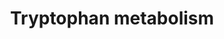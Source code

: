 ---
annotations:
- id: PW:0000003
  parent: signaling pathway
  type: Pathway Ontology
  value: signaling pathway
- id: PW:0000002
  parent: classic metabolic pathway
  type: Pathway Ontology
  value: classic metabolic pathway
- id: PW:0000054
  parent: classic metabolic pathway
  type: Pathway Ontology
  value: tryptophan metabolic pathway
- id: PW:0001238
  parent: classic metabolic pathway
  type: Pathway Ontology
  value: indoleamine and related compounds biosynthetic pathway
- id: PW:0001280
  parent: classic metabolic pathway
  type: Pathway Ontology
  value: tryptophan biosynthetic pathway
- id: PW:0001281
  parent: classic metabolic pathway
  type: Pathway Ontology
  value: tryptophan degradation pathway
- id: PW:0000004
  parent: regulatory pathway
  type: Pathway Ontology
  value: regulatory pathway
- id: PW:0001282
  parent: classic metabolic pathway
  type: Pathway Ontology
  value: kynurenine metabolic pathway
- id: CL:0000577
  parent: native cell
  type: Cell Type Ontology
  value: type EC enteroendocrine cell
- id: PW:0000444
  parent: classic metabolic pathway
  type: Pathway Ontology
  value: indoleamine and related compounds metabolic pathway
- id: CL:0000458
  parent: native cell
  type: Cell Type Ontology
  value: serotonin secreting cell
- id: CL:0000504
  parent: native cell
  type: Cell Type Ontology
  value: enterochromaffin-like cell
- id: PW:0000370
  parent: regulatory pathway
  type: Pathway Ontology
  value: aryl hydrocarbon receptor signaling pathway
authors:
- L.M.Ferrante
- MaintBot
- AlexanderPico
- Khanspers
- AdrienDefay
- Egonw
- DeSl
- Fehrhart
- Finterly
citedin:
- link: PMC7329820
  title: Citalopram-induced pathways regulation and tentative treatment-outcome-predicting
    biomarkers in lymphoblastoid cell lines from depression patients (2020)
- link: 10.1159/000535120
  title: Human Monocytes Exposed to SARS-CoV-2 Display Features of Innate Immune Memory
    Producing High Levels of CXCL10 upon Restimulation (2023)
- link: PMC11768370
  title: 'Etodolac Single Dose Metabolic Profile Elucidation: Pharmacokinetics and
    Adverse Events in Healthy Volunteers (2025)'
communities: []
description: 'This pathway describes the metabolism of tryptophan, an essential amino
  acid. Originally adapted from: [KEGG](https://www.genome.jp/kegg-bin/show_pathway?hsa00380),
  and expanded with information from [Agus 2018](https://doi.org/10.1016/j.chom.2018.05.003),
  [Dehhaghi 2019](https://doi.org/10.1177/1178646919852996), and [Gao 2020](https://doi.org/10.1093/advances/nmz127).  "The
  tryptophan (Trp) metabolism follows three major pathways in the gastrointestinal
  tract: 1. direct transformation of Trp, including ligands of the aryl hydrocarbon
  receptor (AhR), by the gut microbiota; 2. through the kynurenine pathway in both
  immune and epithelial cells via indoleamine 2,3-dioxygenase (IDO) 1; 3. the serotonin
  (5-hydroxytryptamine [5-HT]) production pathway in enterochromaffin cells via Trp
  hydroxylase 1 (TpH1)." [Agus 2018](https://doi.org/10.1016/j.chom.2018.05.003).  Proteins
  on this pathway have targeted assays available via the [CPTAC Assay Portal](https://assays.cancer.gov/available_assays?wp_id=WP465). '
last-edited: 2025-03-03
ndex: 332e6850-8b61-11eb-9e72-0ac135e8bacf
organisms:
- Homo sapiens
redirect_from:
- /index.php/Pathway:WP465
- /instance/WP465
- /instance/WP465_r137474
revision: r137474
schema-jsonld:
- '@context': https://schema.org/
  '@id': https://wikipathways.github.io/pathways/WP465.html
  '@type': Dataset
  creator:
    '@type': Organization
    name: WikiPathways
  description: 'This pathway describes the metabolism of tryptophan, an essential
    amino acid. Originally adapted from: [KEGG](https://www.genome.jp/kegg-bin/show_pathway?hsa00380),
    and expanded with information from [Agus 2018](https://doi.org/10.1016/j.chom.2018.05.003),
    [Dehhaghi 2019](https://doi.org/10.1177/1178646919852996), and [Gao 2020](https://doi.org/10.1093/advances/nmz127).  "The
    tryptophan (Trp) metabolism follows three major pathways in the gastrointestinal
    tract: 1. direct transformation of Trp, including ligands of the aryl hydrocarbon
    receptor (AhR), by the gut microbiota; 2. through the kynurenine pathway in both
    immune and epithelial cells via indoleamine 2,3-dioxygenase (IDO) 1; 3. the serotonin
    (5-hydroxytryptamine [5-HT]) production pathway in enterochromaffin cells via
    Trp hydroxylase 1 (TpH1)." [Agus 2018](https://doi.org/10.1016/j.chom.2018.05.003).  Proteins
    on this pathway have targeted assays available via the [CPTAC Assay Portal](https://assays.cancer.gov/available_assays?wp_id=WP465). '
  keywords:
  - (S)-3-Hydroxybutyryl-CoA
  - 1.5.1.-
  - 2-Amino-3-carboxymuconate
  - 2-Aminomuconate
  - 2-Oxoadipate
  - 3-Hydroxy-L-kynurenine
  - 3-Hydroxyanthranilate
  - 3-Hydroxykynurenamine
  - 4,6-Dihydroxyquinoline
  - 4,8-Dihydroxyquinoline
  - 4-(2-Amino-3-hydroxyphenyl)-2,4-dioxobutanoate
  - 4-aminobenzoic acid
  - 4.1.1.-
  - 5-Hydroxy-L-tryptophan
  - 5-Hydroxy-N-formylkynurenine
  - 5-Hydroxyindoleacetaldehyde
  - 5-Hydroxyindoleacetate
  - 5-Hydroxykynurenine
  - 5-Methoxyindoleacetate
  - 5-hydroxykynurenamine
  - 6-Hydroxymelatonin
  - AADAT
  - AANAT
  - ACAT1
  - ACMSD
  - AFMID
  - AHR
  - ALDH2
  - ALDH8A1
  - AOC1
  - AOX1
  - ASMT
  - Acetoacetyl-CoA
  - Acetyl-CoA
  - Anthranilate
  - ArAT
  - Butyrate
  - CAT
  - CYP1A1
  - Cinnavalininate
  - Crotonoyl-CoA
  - DDC
  - DLD
  - ECHS1
  - Formyl-5-hydroxykynurenamine
  - Formyl-N-acetyl-5-methoxykynurenamine
  - Formylkynurenine
  - GCDH
  - Glutaryl-CoA
  - HAAO
  - HADH
  - HDAC
  - IA
  - IDO1
  - IDO2
  - IL4I1
  - ILA
  - INDO2
  - INMT
  - IPA
  - Indican
  - Indole
  - Indole acetic glutamine
  - Indole-3-acetaldehyde
  - Indole-3-acetamide
  - Indole-3-acetate
  - Indole-3-aldehyde
  - Indolepyruvate
  - Indolyl acryloyl glycine
  - KMO
  - KYAT1
  - KYAT2
  - KYAT3
  - KYAT4
  - KYNU
  - Kynurenic Acid
  - L-Kynurenine
  - L-Tryptophan
  - MAOA
  - Melatonin
  - N-Acetylserotonin
  - N-Methylserotonin
  - N-Methyltryptamine
  - N-formylanthranilate
  - Quinaldic Acid
  - Quinolinate
  - SCFAs
  - STAT1
  - Serotonin
  - TDO2
  - TMO
  - TNA
  - TPH2
  - TpH1
  - Tryptamine
  - Tryptophol
  - Tyramine
  - Xanthurenic acid
  - acdA
  - alpha-tocopherol
  - cholate
  - fldB
  - fldC
  - fldH
  - indole-sulfonic acid
  - picolinate
  - porB
  - skatole
  license: CC0
  name: Tryptophan metabolism
seo: CreativeWork
title: Tryptophan metabolism
wpid: WP465
---